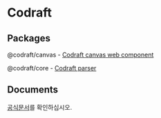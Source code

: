 # Codraft

## Packages

@codraft/canvas - [Codraft canvas web component](https://github.com/izure1/Codraft/tree/master/packages/canvas)

@codraft/core - [Codraft parser](https://github.com/izure1/Codraft/tree/master/packages/core)

## Documents

[공식문서](https://izure1.github.io/Codraft/)를 확인하십시오.
